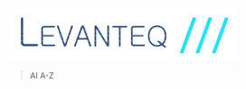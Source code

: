 <div class="netflix-logo">
  <div class="logo"></div>
</div>

![logo](assets/images/logo.png)

> AI A-Z